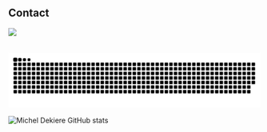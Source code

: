 <!-- ### Hi there 👋 -->
<!--
**MichelDekiere/MichelDekiere** is a ✨ _special_ ✨ repository because its `README.md` (this file) appears on your GitHub profile.

Here are some ideas to get you started:

- 🔭 I’m currently working on ...
- 🌱 I’m currently learning ...
- 👯 I’m looking to collaborate on ...
- 🤔 I’m looking for help with ...
- 💬 Ask me about ...
- 📫 How to reach me: ...
- 😄 Pronouns: ...
- ⚡ Fun fact: ...

</br>

 <div>
  <a href="https://github.com/MichelDekiere">
   <img align="center" height="170" src="https://github-readme-stats.vercel.app/api/top-langs/?username=MichelDekiere&layout=compact&langs_count=16&theme=dracula"/>
  <img align="center" src="https://github-readme-stats.vercel.app/api?username=MichelDekiere&show_icons=true&theme=dracula&include_all_commits=true&count_private=true&hide=issues"/>
</div>
 
 <!-- ## Skills
<div style="display: inline_block"><br>
  <img height="40" align="center" alt="Michel-Ruby" height="30" width="40" src="https://raw.githubusercontent.com/devicons/devicon/master/icons/ruby/ruby-plain.svg">
 &nbsp;&nbsp;&nbsp;&nbsp;&nbsp;&nbsp;&nbsp;&nbsp;&nbsp;&nbsp;&nbsp;&nbsp;&nbsp;
  <img height="40" align="center" alt="Michel-Js" height="30" width="40" src="https://raw.githubusercontent.com/devicons/devicon/master/icons/javascript/javascript-plain.svg">
 &nbsp;&nbsp;&nbsp;&nbsp;&nbsp;&nbsp;&nbsp;&nbsp;&nbsp;&nbsp;&nbsp;&nbsp;&nbsp;
  <img height="40" align="center" alt="Michel-React" height="30" width="40" src="https://raw.githubusercontent.com/devicons/devicon/master/icons/react/react-original.svg">
 &nbsp;&nbsp;&nbsp;&nbsp;&nbsp;&nbsp;&nbsp;&nbsp;&nbsp;&nbsp;&nbsp;&nbsp;&nbsp;
  <img height="40" align="center" alt="Michel-Redux" height="30" width="40" src="https://raw.githubusercontent.com/devicons/devicon/master/icons/redux/redux-original.svg">
 &nbsp;&nbsp;&nbsp;&nbsp;&nbsp;&nbsp;&nbsp;&nbsp;&nbsp;&nbsp;&nbsp;&nbsp;&nbsp;
  <img height="40" align="center" alt="Michel-HTML" height="30" width="40" src="https://raw.githubusercontent.com/devicons/devicon/master/icons/html5/html5-original.svg">
 &nbsp;&nbsp;&nbsp;&nbsp;&nbsp;&nbsp;&nbsp;&nbsp;&nbsp;&nbsp;&nbsp;&nbsp;&nbsp;
  <img height="40" align="center" alt="Michel-CSS" height="30" width="40" src="https://raw.githubusercontent.com/devicons/devicon/master/icons/css3/css3-original.svg">
  <img align="right" height="180em" alt="Michel-yoda" src="https://media.giphy.com/media/l44Qqz6gO6JiVV3pu/giphy.gif">
</div> -->
## Contact 
<div> 
  <a href="https://www.linkedin.com/in/michel-dekiere/" target="_blank"><img src="https://img.shields.io/badge/-LinkedIn-%230077B5?style=for-the-badge&logo=linkedin&logoColor=white" target="_blank"></a> 
  <!-- <a href="https://instagram.com/michel_dekiere" target="_blank"><img src="https://img.shields.io/badge/-Instagram-%23E4405F?style=for-the-badge&logo=instagram&logoColor=white" target="_blank"></a>
  <a href = "mailto: dekiere.michel@gmail.com"><img src="https://img.shields.io/badge/-Gmail-%23333?style=for-the-badge&logo=gmail&logoColor=white" target="_blank"></a> -->
 </br>
</br>

![Snake animation](https://github.com/MichelDekiere/MichelDekiere/blob/output/github-contribution-grid-snake.svg)
 
 ![Michel Dekiere GitHub stats](https://github-readme-stats.vercel.app/api?username=MichelDekiere&show_icons=true&count_private=true&theme=radical) 
<!--  # cool theme's -> radical, synthwave, tokyonight -->
<!-- # source https://github.com/anuraghazra/github-readme-stats#github-stats-card -->
 
</div>
